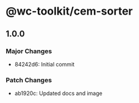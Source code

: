 # @wc-toolkit/cem-sorter

## 1.0.0

### Major Changes

- 84242d6: Initial commit

### Patch Changes

- ab1920c: Updated docs and image
